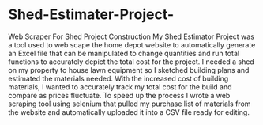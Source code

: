 # Shed-Estimater-Project-
Web Scraper For Shed Project Construction 
My Shed Estimator Project was a tool used to web scape the home depot website to automatically generate an Excel file that can be manipulated to change quantities and run total functions to accurately depict the total cost for the project. I needed a shed on my property to house lawn equipment so I sketched building plans and estimated the materials needed. With the increased cost of building materials, I wanted to accurately track my total cost for the build and compare as prices fluctuate. To speed up the process I wrote a web scraping tool using selenium that pulled my purchase list of materials from the website and automatically uploaded it into a CSV file ready for editing. 
